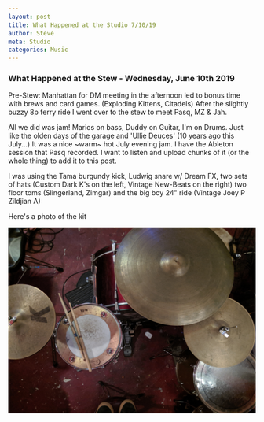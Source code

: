 ```yaml
---
layout: post
title: What Happened at the Studio 7/10/19
author: Steve
meta: Studio
categories: Music
---
```

### What Happened at the Stew - Wednesday, June 10th 2019

Pre-Stew: Manhattan for DM meeting in the afternoon led to bonus time with brews and card games. (Exploding Kittens, Citadels) After the slightly buzzy 8p ferry ride I went over to the stew to meet Pasq, MZ & Jah.

All we did was jam! Marios on bass, Duddy on Guitar, I'm on Drums. 
Just like the olden days of the garage and 'Ullie Deuces' (10 years ago this July...) It was a nice ~warm~ hot July evening jam.
I have the Ableton session that Pasq recorded. I want to listen and upload chunks of it (or the whole thing) to add it to this post.

I was using the Tama burgundy kick, Ludwig snare w/ Dream FX, two sets of hats (Custom Dark K's on the left, Vintage New-Beats on the right) two floor toms (Slingerland, Zimgar) and the big boy 24" ride (Vintage Joey P Zildjian A) 

Here's a photo of the kit

![Drums July 2019](/img/IMG_20190710_215012.jpg)
